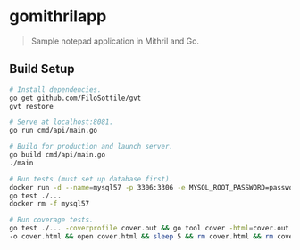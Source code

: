 # gomithrilapp

> Sample notepad application in Mithril and Go.

## Build Setup

``` bash
# Install dependencies.
go get github.com/FiloSottile/gvt
gvt restore

# Serve at localhost:8081.
go run cmd/api/main.go

# Build for production and launch server.
go build cmd/api/main.go
./main

# Run tests (must set up database first).
docker run -d --name=mysql57 -p 3306:3306 -e MYSQL_ROOT_PASSWORD=password mysql:5.7
go test ./...
docker rm -f mysql57

# Run coverage tests.
go test ./... -coverprofile cover.out && go tool cover -html=cover.out \
-o cover.html && open cover.html && sleep 5 && rm cover.html && rm cover.out
```
